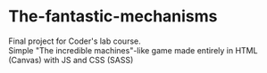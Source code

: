 # The-fantastic-mechanisms
Final project for Coder's lab course.<br>
Simple "The incredible machines"-like game made entirely in HTML (Canvas) with JS and CSS (SASS)
